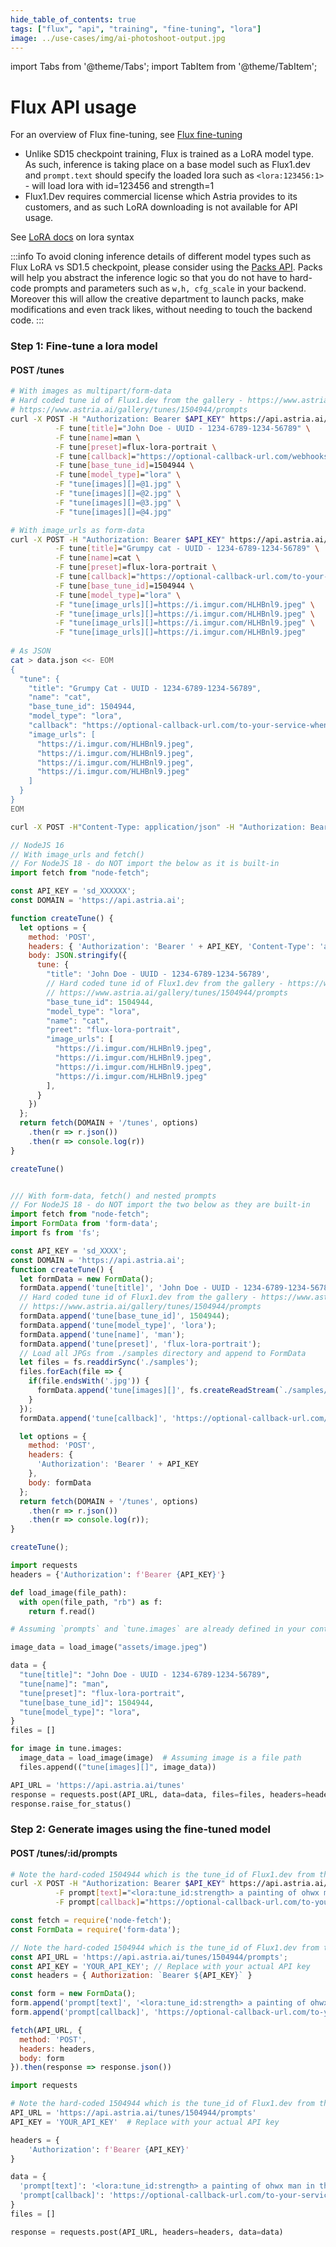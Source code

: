 ```yaml
---
hide_table_of_contents: true
tags: ["flux", "api", "training", "fine-tuning", "lora"]
image: ../use-cases/img/ai-photoshoot-output.jpg
---
```


import Tabs from '@theme/Tabs';
import TabItem from '@theme/TabItem';


# Flux API usage

For an overview of Flux fine-tuning, see [Flux fine-tuning](/docs/use-cases/flux-finetuning/)

<div className="api-method">
<div>

* Unlike SD15 checkpoint training, Flux is trained as a LoRA model type. As such, inference is taking place on a base model such as Flux1.dev and `prompt.text` should specify the loaded lora such as `<lora:123456:1>` - will load lora with id=123456 and strength=1
* Flux1.Dev requires commercial license which Astria provides to its customers, and as such LoRA downloading is not available for API usage.

See [LoRA docs](/docs/features/lora) on lora syntax


:::info
To avoid cloning inference details of different model types such as Flux LoRA vs SD1.5 checkpoint, please consider using the [Packs API](/docs/api/pack/pack/). Packs will help you abstract the inference logic so that you do not have to hard-code prompts and parameters such as `w,h, cfg_scale` in your backend. Moreover this will allow the creative department to launch packs, make modifications and even track likes, without needing to touch the backend code.
:::

</div>
<div>

### Step 1: Fine-tune a lora model
#### POST /tunes

<Tabs groupId="lang">
  <TabItem value="curl" label="cURL" default>

```bash showLineNumbers
# With images as multipart/form-data
# Hard coded tune id of Flux1.dev from the gallery - https://www.astria.ai/gallery/tunes 
# https://www.astria.ai/gallery/tunes/1504944/prompts
curl -X POST -H "Authorization: Bearer $API_KEY" https://api.astria.ai/tunes \
          -F tune[title]="John Doe - UUID - 1234-6789-1234-56789" \
          -F tune[name]=man \
          -F tune[preset]=flux-lora-portrait \
          -F tune[callback]="https://optional-callback-url.com/webhooks/astria?user_id=1&tune_id=1" \
          -F tune[base_tune_id]=1504944 \
          -F tune[model_type]="lora" \
          -F "tune[images][]=@1.jpg" \
          -F "tune[images][]=@2.jpg" \
          -F "tune[images][]=@3.jpg" \
          -F "tune[images][]=@4.jpg"

# With image_urls as form-data
curl -X POST -H "Authorization: Bearer $API_KEY" https://api.astria.ai/tunes \
          -F tune[title]="Grumpy cat - UUID - 1234-6789-1234-56789" \
          -F tune[name]=cat \
          -F tune[preset]=flux-lora-portrait \
          -F tune[callback]="https://optional-callback-url.com/to-your-service-when-ready?user_id=1&tune_id=1" \
          -F tune[base_tune_id]=1504944 \
          -F tune[model_type]="lora" \
          -F "tune[image_urls][]=https://i.imgur.com/HLHBnl9.jpeg" \
          -F "tune[image_urls][]=https://i.imgur.com/HLHBnl9.jpeg" \
          -F "tune[image_urls][]=https://i.imgur.com/HLHBnl9.jpeg" \
          -F "tune[image_urls][]=https://i.imgur.com/HLHBnl9.jpeg"
          
# As JSON
cat > data.json <<- EOM
{
  "tune": {
    "title": "Grumpy Cat - UUID - 1234-6789-1234-56789",
    "name": "cat",
    "base_tune_id": 1504944,
    "model_type": "lora",
    "callback": "https://optional-callback-url.com/to-your-service-when-ready?user_id=1&tune_id=1",
    "image_urls": [
      "https://i.imgur.com/HLHBnl9.jpeg",
      "https://i.imgur.com/HLHBnl9.jpeg",
      "https://i.imgur.com/HLHBnl9.jpeg",
      "https://i.imgur.com/HLHBnl9.jpeg"
    ]
  }
}
EOM

curl -X POST -H"Content-Type: application/json" -H "Authorization: Bearer $API_KEY" --data @data.json  https://api.astria.ai/tunes          
```
  </TabItem>
  <TabItem value="javascript" label="Node.js">

```javascript
// NodeJS 16
// With image_urls and fetch()
// For NodeJS 18 - do NOT import the below as it is built-in
import fetch from "node-fetch";

const API_KEY = 'sd_XXXXXX';
const DOMAIN = 'https://api.astria.ai';

function createTune() {
  let options = {
    method: 'POST',
    headers: { 'Authorization': 'Bearer ' + API_KEY, 'Content-Type': 'application/json' },
    body: JSON.stringify({
      tune: {
        "title": 'John Doe - UUID - 1234-6789-1234-56789',
        // Hard coded tune id of Flux1.dev from the gallery - https://www.astria.ai/gallery/tunes 
        // https://www.astria.ai/gallery/tunes/1504944/prompts
        "base_tune_id": 1504944,
        "model_type": "lora",
        "name": "cat",
        "preet": "flux-lora-portrait",
        "image_urls": [
          "https://i.imgur.com/HLHBnl9.jpeg",
          "https://i.imgur.com/HLHBnl9.jpeg",
          "https://i.imgur.com/HLHBnl9.jpeg",
          "https://i.imgur.com/HLHBnl9.jpeg"
        ],
      }
    })
  };
  return fetch(DOMAIN + '/tunes', options)
    .then(r => r.json())
    .then(r => console.log(r))
}

createTune()


/// With form-data, fetch() and nested prompts
// For NodeJS 18 - do NOT import the two below as they are built-in
import fetch from "node-fetch";
import FormData from 'form-data';
import fs from 'fs';

const API_KEY = 'sd_XXXX';
const DOMAIN = 'https://api.astria.ai';
function createTune() {
  let formData = new FormData();
  formData.append('tune[title]', 'John Doe - UUID - 1234-6789-1234-56789');
  // Hard coded tune id of Flux1.dev from the gallery - https://www.astria.ai/gallery/tunes 
  // https://www.astria.ai/gallery/tunes/1504944/prompts
  formData.append('tune[base_tune_id]', 1504944);
  formData.append('tune[model_type]', 'lora');
  formData.append('tune[name]', 'man');
  formData.append('tune[preset]', 'flux-lora-portrait');
  // Load all JPGs from ./samples directory and append to FormData
  let files = fs.readdirSync('./samples');
  files.forEach(file => {
    if(file.endsWith('.jpg')) {
      formData.append('tune[images][]', fs.createReadStream(`./samples/${file}`), file);
    }
  });
  formData.append('tune[callback]', 'https://optional-callback-url.com/to-your-service-when-ready?user_id=1&tune_id=1');

  let options = {
    method: 'POST',
    headers: {
      'Authorization': 'Bearer ' + API_KEY
    },
    body: formData
  };
  return fetch(DOMAIN + '/tunes', options)
    .then(r => r.json())
    .then(r => console.log(r));
}

createTune();

```
  </TabItem>
  <TabItem value="python" label="Python">

```python
import requests
headers = {'Authorization': f'Bearer {API_KEY}'}

def load_image(file_path):
  with open(file_path, "rb") as f:
    return f.read()

# Assuming `prompts` and `tune.images` are already defined in your context

image_data = load_image("assets/image.jpeg")

data = {
  "tune[title]": "John Doe - UUID - 1234-6789-1234-56789",
  "tune[name]": "man",
  "tune[preset]": "flux-lora-portrait",
  "tune[base_tune_id]": 1504944,
  "tune[model_type]": "lora",
}
files = []

for image in tune.images:
  image_data = load_image(image)  # Assuming image is a file path
  files.append(("tune[images][]", image_data))

API_URL = 'https://api.astria.ai/tunes'
response = requests.post(API_URL, data=data, files=files, headers=headers)
response.raise_for_status()

```
  </TabItem>
</Tabs>


### Step 2: Generate images using the fine-tuned model
#### POST /tunes/:id/prompts

<Tabs groupId="lang">
  <TabItem value="curl" label="cURL" default>

```bash showLineNumbers
# Note the hard-coded 1504944 which is the tune_id of Flux1.dev from the gallery
curl -X POST -H "Authorization: Bearer $API_KEY" https://api.astria.ai/tunes/1504944/prompts \
          -F prompt[text]="<lora:tune_id:strength> a painting of ohwx man in the style of Van Gogh" \
          -F prompt[callback]="https://optional-callback-url.com/to-your-service-when-ready?prompt_id=1" 
```
  </TabItem>
  <TabItem value="javascript" label="Node.js">

```javascript
const fetch = require('node-fetch');
const FormData = require('form-data');

// Note the hard-coded 1504944 which is the tune_id of Flux1.dev from the gallery
const API_URL = 'https://api.astria.ai/tunes/1504944/prompts';
const API_KEY = 'YOUR_API_KEY'; // Replace with your actual API key
const headers = { Authorization: `Bearer ${API_KEY}` }

const form = new FormData();
form.append('prompt[text]', '<lora:tune_id:strength> a painting of ohwx man in the style of Van Gogh');
form.append('prompt[callback]', 'https://optional-callback-url.com/to-your-service-when-ready?prompt_id=1');

fetch(API_URL, {
  method: 'POST',
  headers: headers,
  body: form
}).then(response => response.json())


```
  </TabItem>
  <TabItem value="python" label="Python">

```python
import requests

# Note the hard-coded 1504944 which is the tune_id of Flux1.dev from the gallery
API_URL = 'https://api.astria.ai/tunes/1504944/prompts'
API_KEY = 'YOUR_API_KEY'  # Replace with your actual API key

headers = {
    'Authorization': f'Bearer {API_KEY}'
}

data = {
  'prompt[text]': '<lora:tune_id:strength> a painting of ohwx man in the style of Van Gogh',
  'prompt[callback]': 'https://optional-callback-url.com/to-your-service-when-ready?prompt_id=1'
}
files = []

response = requests.post(API_URL, headers=headers, data=data)
```
  </TabItem>
</Tabs>

</div>
</div>
